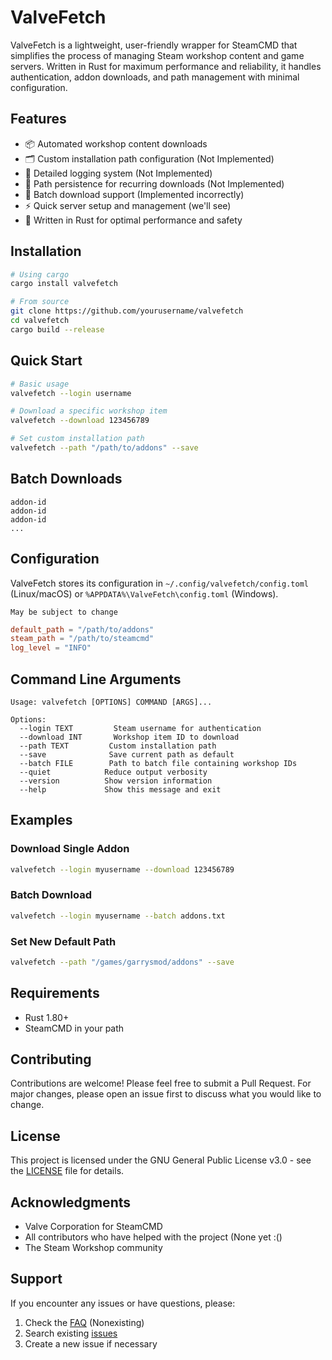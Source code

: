 # ValveFetch

ValveFetch is a lightweight, user-friendly wrapper for SteamCMD that simplifies the process of managing Steam workshop content and game servers. Written in Rust for maximum performance and reliability, it handles authentication, addon downloads, and path management with minimal configuration.

## Features

- 📦 Automated workshop content downloads 
- 🗂️ Custom installation path configuration (Not Implemented)
- 📝 Detailed logging system (Not Implemented)
- 💾 Path persistence for recurring downloads (Not Implemented)
- 🔄 Batch download support (Implemented incorrectly)
- ⚡ Quick server setup and management (we'll see)
- 🦀 Written in Rust for optimal performance and safety

## Installation

```bash
# Using cargo
cargo install valvefetch

# From source
git clone https://github.com/yourusername/valvefetch
cd valvefetch
cargo build --release
```

## Quick Start

```bash
# Basic usage
valvefetch --login username

# Download a specific workshop item
valvefetch --download 123456789

# Set custom installation path
valvefetch --path "/path/to/addons" --save
```

## Batch Downloads

```
addon-id
addon-id
addon-id
...
```

## Configuration

ValveFetch stores its configuration in `~/.config/valvefetch/config.toml` (Linux/macOS) or `%APPDATA%\ValveFetch\config.toml` (Windows).

`May be subject to change`

```toml
default_path = "/path/to/addons"
steam_path = "/path/to/steamcmd"
log_level = "INFO"
```

## Command Line Arguments

```
Usage: valvefetch [OPTIONS] COMMAND [ARGS]...

Options:
  --login TEXT         Steam username for authentication
  --download INT       Workshop item ID to download
  --path TEXT         Custom installation path
  --save              Save current path as default
  --batch FILE        Path to batch file containing workshop IDs
  --quiet            Reduce output verbosity
  --version          Show version information
  --help             Show this message and exit
```

## Examples

### Download Single Addon
```bash
valvefetch --login myusername --download 123456789
```

### Batch Download
```bash
valvefetch --login myusername --batch addons.txt
```

### Set New Default Path
```bash
valvefetch --path "/games/garrysmod/addons" --save
```

## Requirements

- Rust 1.80+
- SteamCMD in your path

## Contributing

Contributions are welcome! Please feel free to submit a Pull Request. For major changes, please open an issue first to discuss what you would like to change.

## License

This project is licensed under the GNU General Public License v3.0 - see the [LICENSE](LICENSE) file for details.

## Acknowledgments

- Valve Corporation for SteamCMD
- All contributors who have helped with the project (None yet :()
- The Steam Workshop community

## Support

If you encounter any issues or have questions, please:

1. Check the [FAQ](docs/FAQ.md) (Nonexisting)
2. Search existing [issues](https://github.com/realmrcactus/valvefetch/issues)
3. Create a new issue if necessary
